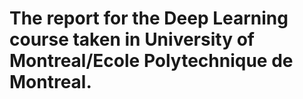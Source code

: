 # The report for the Deep Learning course taken in University of Montreal/Ecole Polytechnique de Montreal.